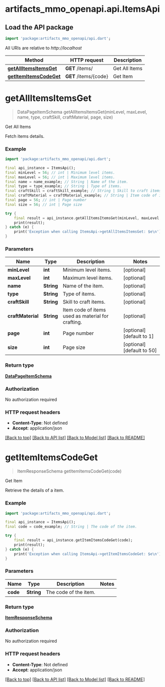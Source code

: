 # artifacts_mmo_openapi.api.ItemsApi

## Load the API package
```dart
import 'package:artifacts_mmo_openapi/api.dart';
```

All URIs are relative to *http://localhost*

Method | HTTP request | Description
------------- | ------------- | -------------
[**getAllItemsItemsGet**](ItemsApi.md#getallitemsitemsget) | **GET** /items/ | Get All Items
[**getItemItemsCodeGet**](ItemsApi.md#getitemitemscodeget) | **GET** /items/{code} | Get Item


# **getAllItemsItemsGet**
> DataPageItemSchema getAllItemsItemsGet(minLevel, maxLevel, name, type, craftSkill, craftMaterial, page, size)

Get All Items

Fetch items details.

### Example
```dart
import 'package:artifacts_mmo_openapi/api.dart';

final api_instance = ItemsApi();
final minLevel = 56; // int | Minimum level items.
final maxLevel = 56; // int | Maximum level items.
final name = name_example; // String | Name of the item.
final type = type_example; // String | Type of items.
final craftSkill = craftSkill_example; // String | Skill to craft items.
final craftMaterial = craftMaterial_example; // String | Item code of items used as material for crafting.
final page = 56; // int | Page number
final size = 56; // int | Page size

try {
    final result = api_instance.getAllItemsItemsGet(minLevel, maxLevel, name, type, craftSkill, craftMaterial, page, size);
    print(result);
} catch (e) {
    print('Exception when calling ItemsApi->getAllItemsItemsGet: $e\n');
}
```

### Parameters

Name | Type | Description  | Notes
------------- | ------------- | ------------- | -------------
 **minLevel** | **int**| Minimum level items. | [optional] 
 **maxLevel** | **int**| Maximum level items. | [optional] 
 **name** | **String**| Name of the item. | [optional] 
 **type** | **String**| Type of items. | [optional] 
 **craftSkill** | **String**| Skill to craft items. | [optional] 
 **craftMaterial** | **String**| Item code of items used as material for crafting. | [optional] 
 **page** | **int**| Page number | [optional] [default to 1]
 **size** | **int**| Page size | [optional] [default to 50]

### Return type

[**DataPageItemSchema**](DataPageItemSchema.md)

### Authorization

No authorization required

### HTTP request headers

 - **Content-Type**: Not defined
 - **Accept**: application/json

[[Back to top]](#) [[Back to API list]](../README.md#documentation-for-api-endpoints) [[Back to Model list]](../README.md#documentation-for-models) [[Back to README]](../README.md)

# **getItemItemsCodeGet**
> ItemResponseSchema getItemItemsCodeGet(code)

Get Item

Retrieve the details of a item.

### Example
```dart
import 'package:artifacts_mmo_openapi/api.dart';

final api_instance = ItemsApi();
final code = code_example; // String | The code of the item.

try {
    final result = api_instance.getItemItemsCodeGet(code);
    print(result);
} catch (e) {
    print('Exception when calling ItemsApi->getItemItemsCodeGet: $e\n');
}
```

### Parameters

Name | Type | Description  | Notes
------------- | ------------- | ------------- | -------------
 **code** | **String**| The code of the item. | 

### Return type

[**ItemResponseSchema**](ItemResponseSchema.md)

### Authorization

No authorization required

### HTTP request headers

 - **Content-Type**: Not defined
 - **Accept**: application/json

[[Back to top]](#) [[Back to API list]](../README.md#documentation-for-api-endpoints) [[Back to Model list]](../README.md#documentation-for-models) [[Back to README]](../README.md)


